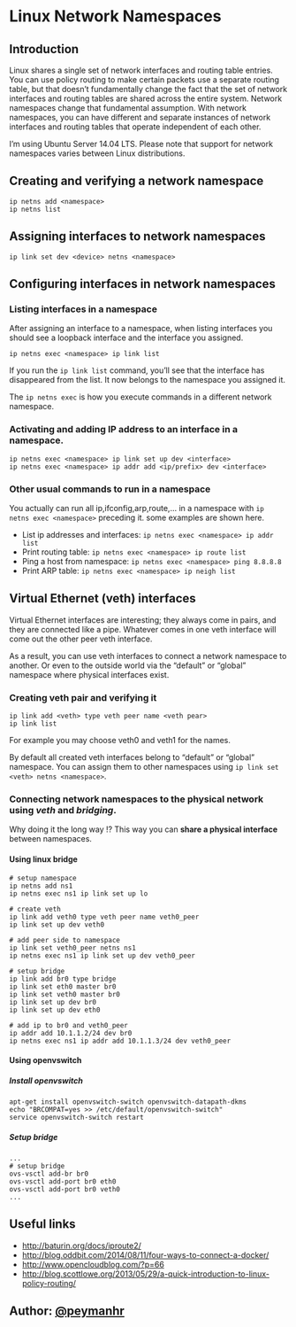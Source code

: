 # Linux Network Namespaces

## Introduction

Linux shares a single set of network interfaces and routing table entries. You can use policy routing to make certain packets use a separate routing table, but that doesn’t fundamentally change the fact that the set of network interfaces and routing tables are shared across the entire system. Network namespaces change that fundamental assumption. With network namespaces, you can have different and separate instances of network interfaces and routing tables that operate independent of each other.

I’m using Ubuntu Server 14.04 LTS. Please note that support for network namespaces varies between Linux distributions.

## Creating and verifying a network namespace

```
ip netns add <namespace>
ip netns list
```

## Assigning interfaces to network namespaces

```
ip link set dev <device> netns <namespace>
```

## Configuring interfaces in network namespaces

### Listing interfaces in a namespace
After assigning an interface to a namespace, when listing interfaces you should see a loopback interface and the interface you assigned.
```
ip netns exec <namespace> ip link list
```
If you run the `ip link list` command, you’ll see that the interface has disappeared from the list. It now belongs to the namespace you assigned it.   

The `ip netns exec` is how you execute commands in a different network namespace.

### Activating and adding IP address to an interface in a namespace.
```
ip netns exec <namespace> ip link set up dev <interface>
ip netns exec <namespace> ip addr add <ip/prefix> dev <interface>
```

### Other usual commands to run in a namespace
You actually can run all ip,ifconfig,arp,route,... in a namespace with `ip netns exec <namespace>` preceding it. some examples are shown here.

- List ip addresses and interfaces: `ip netns exec <namespace> ip addr list`
- Print routing table: `ip netns exec <namespace> ip route list`
- Ping a host from namespace: `ip netns exec <namespace> ping 8.8.8.8`
- Print ARP table: `ip netns exec <namespace> ip neigh list`

## Virtual Ethernet (veth) interfaces

Virtual Ethernet interfaces are interesting; they always come in pairs, and they are connected like a pipe. Whatever comes in one veth interface will come out the other peer veth interface.

As a result, you can use veth interfaces to connect a network namespace to another. Or even to the outside world via the “default” or “global” namespace where physical interfaces exist.

### Creating veth pair and verifying it

```
ip link add <veth> type veth peer name <veth pear>
ip link list
```
For example you may choose veth0 and veth1 for the names.

By default all created veth interfaces belong to “default” or “global” namespace. You can assign them to other namespaces using `ip link set <veth> netns <namespace>`.

### Connecting network namespaces to the physical network using *veth* and *bridging*.

Why doing it the long way !? This way you can **share a physical interface** between namespaces.

#### Using linux bridge
```
# setup namespace
ip netns add ns1
ip netns exec ns1 ip link set up lo

# create veth
ip link add veth0 type veth peer name veth0_peer
ip link set up dev veth0

# add peer side to namespace
ip link set veth0_peer netns ns1
ip netns exec ns1 ip link set up dev veth0_peer

# setup bridge
ip link add br0 type bridge
ip link set eth0 master br0
ip link set veth0 master br0
ip link set up dev br0
ip link set up dev eth0

# add ip to br0 and veth0_peer
ip addr add 10.1.1.2/24 dev br0
ip netns exec ns1 ip addr add 10.1.1.3/24 dev veth0_peer
```

#### Using openvswitch

##### Install openvswitch
```
apt-get install openvswitch-switch openvswitch-datapath-dkms
echo "BRCOMPAT=yes >> /etc/default/openvswitch-switch"
service openvswitch-switch restart

```

##### Setup bridge
```
...
# setup bridge
ovs-vsctl add-br br0
ovs-vsctl add-port br0 eth0
ovs-vsctl add-port br0 veth0
...
```

## Useful links

- http://baturin.org/docs/iproute2/
- http://blog.oddbit.com/2014/08/11/four-ways-to-connect-a-docker/
- http://www.opencloudblog.com/?p=66
- http://blog.scottlowe.org/2013/05/29/a-quick-introduction-to-linux-policy-routing/

## Author: [@peymanhr](http://twitter.com/peymanhr)
